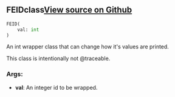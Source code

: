 ## FEID<span class="tag">class</span><a class="sourcelink" href=https://github.com/fastestimator/fastestimator/blob/r1.2/fastestimator/util/util.py/#L771-L813>View source on Github</a>
```python
FEID(
	val: int
)
```
An int wrapper class that can change how it's values are printed.

This class is intentionally not @traceable.


<h3>Args:</h3>


* **val**: An integer id to be wrapped.

